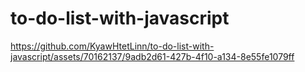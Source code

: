 # to-do-list-with-javascript

https://github.com/KyawHtetLinn/to-do-list-with-javascript/assets/70162137/9adb2d61-427b-4f10-a134-8e55fe1079ff

